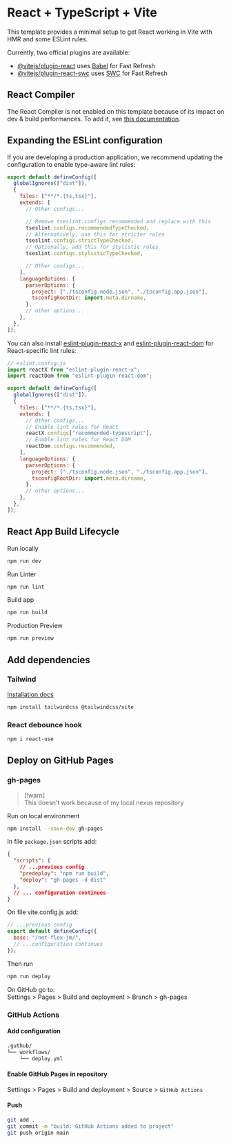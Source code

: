 # React + TypeScript + Vite

This template provides a minimal setup to get React working in Vite with HMR and some ESLint rules.

Currently, two official plugins are available:

- [@vitejs/plugin-react](https://github.com/vitejs/vite-plugin-react/blob/main/packages/plugin-react) uses [Babel](https://babeljs.io/) for Fast Refresh
- [@vitejs/plugin-react-swc](https://github.com/vitejs/vite-plugin-react/blob/main/packages/plugin-react-swc) uses [SWC](https://swc.rs/) for Fast Refresh

## React Compiler

The React Compiler is not enabled on this template because of its impact on dev & build performances. To add it, see [this documentation](https://react.dev/learn/react-compiler/installation).

## Expanding the ESLint configuration

If you are developing a production application, we recommend updating the configuration to enable type-aware lint rules:

```js
export default defineConfig([
  globalIgnores(["dist"]),
  {
    files: ["**/*.{ts,tsx}"],
    extends: [
      // Other configs...

      // Remove tseslint.configs.recommended and replace with this
      tseslint.configs.recommendedTypeChecked,
      // Alternatively, use this for stricter rules
      tseslint.configs.strictTypeChecked,
      // Optionally, add this for stylistic rules
      tseslint.configs.stylisticTypeChecked,

      // Other configs...
    ],
    languageOptions: {
      parserOptions: {
        project: ["./tsconfig.node.json", "./tsconfig.app.json"],
        tsconfigRootDir: import.meta.dirname,
      },
      // other options...
    },
  },
]);
```

You can also install [eslint-plugin-react-x](https://github.com/Rel1cx/eslint-react/tree/main/packages/plugins/eslint-plugin-react-x) and [eslint-plugin-react-dom](https://github.com/Rel1cx/eslint-react/tree/main/packages/plugins/eslint-plugin-react-dom) for React-specific lint rules:

```js
// eslint.config.js
import reactX from "eslint-plugin-react-x";
import reactDom from "eslint-plugin-react-dom";

export default defineConfig([
  globalIgnores(["dist"]),
  {
    files: ["**/*.{ts,tsx}"],
    extends: [
      // Other configs...
      // Enable lint rules for React
      reactX.configs["recommended-typescript"],
      // Enable lint rules for React DOM
      reactDom.configs.recommended,
    ],
    languageOptions: {
      parserOptions: {
        project: ["./tsconfig.node.json", "./tsconfig.app.json"],
        tsconfigRootDir: import.meta.dirname,
      },
      // other options...
    },
  },
]);
```

## React App Build Lifecycle

Run locally
```sh
npm run dev
```

Run Linter
```bash
npm run lint
```

Build app
```bash
npm run build
```
Production Preview
```bash
npm run preview
```

## Add dependencies

### Tailwind

[Installation docs]("https://tailwindcss.com/docs/installation/framework-guides")

```sh
npm install tailwindcss @tailwindcss/vite
```

### React debounce hook

```sh
npm i react-use
```

## Deploy on GitHub Pages

### gh-pages

> [!warn]  
> This doesn't work because of my local nexus repository

Run on local environment

```bash
npm install --save-dev gh-pages
```

In file `package.json` scripts add:

```json
{
  "scripts": {
    // ...previous config
    "predeploy": "npm run build",
    "deploy": "gh-pages -d dist"
  },
  // ... configuration continues
}
```

On file vite.config.js add:
```js
// ...previous config
export default defineConfig({
  base: "/net-flex-jm/",
  // ...configuration continues
});
```

Then run
```bash
npm run deploy
```

On GitHub go to:  
Settings > Pages > Build and deployment > Branch > gh-pages

### GitHub Actions

#### Add configuration

```sh
.guthub/
└── workflows/
    └── deploy.yml
```

#### Enable GitHub Pages in repository  
Settings > Pages > Build and deployment > Source > `GitHub Actions`

#### Push
```bash
git add .
git commit -m "build: GitHub Actions added to project"
git push origin main
```